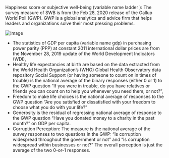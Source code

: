Happiness score or subjective well-being (variable name ladder ): The survey measure of SWB is from the Feb 28, 2020 release of the Gallup World Poll (GWP). 
GWP is a global analytics and advice firm that helps leaders and organizations solve their most pressing problems.

![image](https://user-images.githubusercontent.com/63757160/109690223-c141a300-7b4b-11eb-89b7-aad41fec8e50.png)

- The statistics of GDP per capita (variable name gdp) in purchasing power parity (PPP) at constant 2011 international dollar prices are from the November 28, 2019 update of the World Development Indicators (WDI),
- Healthy life expectancies at birth are based on the data extracted from the World Health Organization’s (WHO) Global Health Observatory data repository 
Social Support (or having someone to count on in times of trouble) is the national average of the binary responses (either 0 or 1) to the GWP question “If you were in trouble, do you have relatives or friends you can count on to help you whenever you need them, or not?”,
- Freedom to make life choices is the national average of responses to the GWP question “Are you satisfied or dissatisfied with your freedom to choose what you do with your life?”
- Generosity is the residual of regressing national average of response to the GWP question “Have you donated money to a charity in the past month?” on GDP per capita. 
- Corruption Perception: The measure is the national average of the survey responses to two questions in the GWP: “Is corruption widespread throughout the government or not” and “Is corruption widespread within businesses or not?” The overall perception is just the average of the two 0-or-1 responses.



